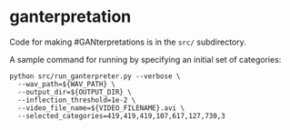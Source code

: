 # ganterpretation
Code for making #GANterpretations is in the `src/` subdirectory.

A sample command for running by specifying an initial set of categories:

```
python src/run_ganterpreter.py --verbose \
  --wav_path=${WAV_PATH} \
  --output_dir=${OUTPUT_DIR} \
  --inflection_threshold=1e-2 \
  --video_file_name=${VIDEO_FILENAME}.avi \
  --selected_categories=419,419,419,107,617,127,730,3
```
